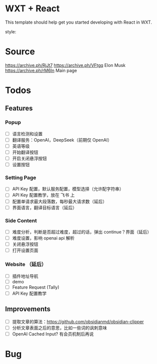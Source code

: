 # WXT + React

This template should help get you started developing with React in WXT.

style:

# Source

https://archive.ph/RjJt7
https://archive.ph/VFtgq Elon Musk
https://archive.ph/rM6In Main page

# Todos

## Features

### Popup

- [ ] 语言检测和设置
- [ ] 翻译服务：OpenAI，DeepSeek（前期仅 OpenAI）
- [ ] 英语等级
- [ ] 开始翻译按钮
- [ ] 开启关闭悬浮按钮
- [ ] 设置按钮

### Setting Page

- [ ] API Key 配置，默认服务配置，模型选择（允许配字符串）
- [ ] API Key 配置教学，放在 飞书 上
- [ ] 配置单请求最大段落数，每秒最大请求数（延后）
- [ ] 界面语言，翻译目标语言（延后）

### Side Content

- [ ] 难度分析，判断是否超过难度，超过的话，弹出 continue？界面（延后）
- [ ] 难度设置，影响 openai api 解析
- [ ] 关闭悬浮按钮
- [ ] 打开设置页面

### Website （延后）

- [ ] 插件地址导航
- [ ] demo
- [ ] Feature Request (Tally)
- [ ] API Key 配置教学

## Improvements

- [ ] 提取文章的算法：https://github.com/obsidianmd/obsidian-clipper
- [ ] 分析文章表面之后的意思，比如一些词的讽刺意味
- [ ] OpenAI Cached Input? 有会员机制后再说

# Bug
